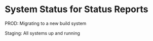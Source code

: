 # System Status for Status Reports

PROD: Migrating to a new build system

Staging: All systems up and running
